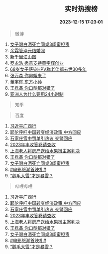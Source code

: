<div align="center"><h2>实时热搜榜</h2><h4>2023-12-15 17:23:01</h4></div>

> 微博  

1. [女子喝白酒死亡同桌3闺蜜担责](https://s.weibo.com/weibo?q=%23%E5%A5%B3%E5%AD%90%E5%96%9D%E7%99%BD%E9%85%92%E6%AD%BB%E4%BA%A1%E5%90%8C%E6%A1%8C3%E9%97%BA%E8%9C%9C%E6%8B%85%E8%B4%A3%23&t=31&band_rank=1&Refer=top)<br />
2. [余霜管泽元结婚照](https://s.weibo.com/weibo?q=%E4%BD%99%E9%9C%9C%E7%AE%A1%E6%B3%BD%E5%85%83%E7%BB%93%E5%A9%9A%E7%85%A7&t=31&band_rank=2&Refer=top)<br />
3. [新千里江山图](https://s.weibo.com/weibo?q=%23%E6%96%B0%E5%8D%83%E9%87%8C%E6%B1%9F%E5%B1%B1%E5%9B%BE%23&t=31&band_rank=3&Refer=top)<br />
4. [罗永浩 愿意支持董宇辉创业](https://s.weibo.com/weibo?q=%E7%BD%97%E6%B0%B8%E6%B5%A9%20%E6%84%BF%E6%84%8F%E6%94%AF%E6%8C%81%E8%91%A3%E5%AE%87%E8%BE%89%E5%88%9B%E4%B8%9A&t=31&band_rank=4&Refer=top)<br />
5. [68岁女子感染HPV称老伴都去世30多年](https://s.weibo.com/weibo?q=%2368%E5%B2%81%E5%A5%B3%E5%AD%90%E6%84%9F%E6%9F%93HPV%E7%A7%B0%E8%80%81%E4%BC%B4%E9%83%BD%E5%8E%BB%E4%B8%9630%E5%A4%9A%E5%B9%B4%23&t=31&band_rank=5&Refer=top)<br />
6. [张万森 你霉姐来了](https://s.weibo.com/weibo?q=%E5%BC%A0%E4%B8%87%E6%A3%AE%20%E4%BD%A0%E9%9C%89%E5%A7%90%E6%9D%A5%E4%BA%86&t=31&band_rank=6&Refer=top)<br />
7. [董宇辉 东方小孙](https://s.weibo.com/weibo?q=%E8%91%A3%E5%AE%87%E8%BE%89%20%E4%B8%9C%E6%96%B9%E5%B0%8F%E5%AD%99&t=31&band_rank=7&Refer=top)<br />
8. [王栎鑫 你口型都对错了](https://s.weibo.com/weibo?q=%E7%8E%8B%E6%A0%8E%E9%91%AB%20%E4%BD%A0%E5%8F%A3%E5%9E%8B%E9%83%BD%E5%AF%B9%E9%94%99%E4%BA%86&t=31&band_rank=8&Refer=top)<br />
9. [亚洲人为什么要用24小时制](https://s.weibo.com/weibo?q=%E4%BA%9A%E6%B4%B2%E4%BA%BA%E4%B8%BA%E4%BB%80%E4%B9%88%E8%A6%81%E7%94%A824%E5%B0%8F%E6%97%B6%E5%88%B6&t=31&band_rank=9&Refer=top)<br />

> 知乎  


> 百度  

1. [习近平广西行](https://www.baidu.com/s?wd=%E4%B9%A0%E8%BF%91%E5%B9%B3%E5%B9%BF%E8%A5%BF%E8%A1%8C&sa=fyb_news&rsv_dl=fyb_news)<br />
2. [耶伦呼吁中国转变经济政策 中方回应](https://www.baidu.com/s?wd=%E8%80%B6%E4%BC%A6%E5%91%BC%E5%90%81%E4%B8%AD%E5%9B%BD%E8%BD%AC%E5%8F%98%E7%BB%8F%E6%B5%8E%E6%94%BF%E7%AD%96+%E4%B8%AD%E6%96%B9%E5%9B%9E%E5%BA%94&sa=fyb_news&rsv_dl=fyb_news)<br />
3. [石家庄雪中罚单引热议 交警回应](https://www.baidu.com/s?wd=%E7%9F%B3%E5%AE%B6%E5%BA%84%E9%9B%AA%E4%B8%AD%E7%BD%9A%E5%8D%95%E5%BC%95%E7%83%AD%E8%AE%AE+%E4%BA%A4%E8%AD%A6%E5%9B%9E%E5%BA%94&sa=fyb_news&rsv_dl=fyb_news)<br />
4. [2023年丰收答卷请查收](https://www.baidu.com/s?wd=2023%E5%B9%B4%E4%B8%B0%E6%94%B6%E7%AD%94%E5%8D%B7%E8%AF%B7%E6%9F%A5%E6%94%B6&sa=fyb_news&rsv_dl=fyb_news)<br />
5. [上海老人将房产送给水果摊主案判决](https://www.baidu.com/s?wd=%E4%B8%8A%E6%B5%B7%E8%80%81%E4%BA%BA%E5%B0%86%E6%88%BF%E4%BA%A7%E9%80%81%E7%BB%99%E6%B0%B4%E6%9E%9C%E6%91%8A%E4%B8%BB%E6%A1%88%E5%88%A4%E5%86%B3&sa=fyb_news&rsv_dl=fyb_news)<br />
6. [王栎鑫 你口型都对错了](https://www.baidu.com/s?wd=%E7%8E%8B%E6%A0%8E%E9%91%AB+%E4%BD%A0%E5%8F%A3%E5%9E%8B%E9%83%BD%E5%AF%B9%E9%94%99%E4%BA%86&sa=fyb_news&rsv_dl=fyb_news)<br />
7. [女子喝白酒死亡同桌3闺蜜担责](https://www.baidu.com/s?wd=%E5%A5%B3%E5%AD%90%E5%96%9D%E7%99%BD%E9%85%92%E6%AD%BB%E4%BA%A1%E5%90%8C%E6%A1%8C3%E9%97%BA%E8%9C%9C%E6%8B%85%E8%B4%A3&sa=fyb_news&rsv_dl=fyb_news)<br />
8. [#电影怒潮首映礼#](https://www.baidu.com/s?wd=%23%E7%94%B5%E5%BD%B1%E6%80%92%E6%BD%AE%E9%A6%96%E6%98%A0%E7%A4%BC%23&sa=fyb_news&rsv_dl=fyb_news)<br />
9. [“鹅毛大雪”才是暴雪？](https://www.baidu.com/s?wd=%E2%80%9C%E9%B9%85%E6%AF%9B%E5%A4%A7%E9%9B%AA%E2%80%9D%E6%89%8D%E6%98%AF%E6%9A%B4%E9%9B%AA%EF%BC%9F&sa=fyb_news&rsv_dl=fyb_news)<br />

> 哔哩哔哩  

1. [习近平广西行](https://www.baidu.com/s?wd=%E4%B9%A0%E8%BF%91%E5%B9%B3%E5%B9%BF%E8%A5%BF%E8%A1%8C&sa=fyb_news&rsv_dl=fyb_news)<br />
2. [耶伦呼吁中国转变经济政策 中方回应](https://www.baidu.com/s?wd=%E8%80%B6%E4%BC%A6%E5%91%BC%E5%90%81%E4%B8%AD%E5%9B%BD%E8%BD%AC%E5%8F%98%E7%BB%8F%E6%B5%8E%E6%94%BF%E7%AD%96+%E4%B8%AD%E6%96%B9%E5%9B%9E%E5%BA%94&sa=fyb_news&rsv_dl=fyb_news)<br />
3. [石家庄雪中罚单引热议 交警回应](https://www.baidu.com/s?wd=%E7%9F%B3%E5%AE%B6%E5%BA%84%E9%9B%AA%E4%B8%AD%E7%BD%9A%E5%8D%95%E5%BC%95%E7%83%AD%E8%AE%AE+%E4%BA%A4%E8%AD%A6%E5%9B%9E%E5%BA%94&sa=fyb_news&rsv_dl=fyb_news)<br />
4. [2023年丰收答卷请查收](https://www.baidu.com/s?wd=2023%E5%B9%B4%E4%B8%B0%E6%94%B6%E7%AD%94%E5%8D%B7%E8%AF%B7%E6%9F%A5%E6%94%B6&sa=fyb_news&rsv_dl=fyb_news)<br />
5. [上海老人将房产送给水果摊主案判决](https://www.baidu.com/s?wd=%E4%B8%8A%E6%B5%B7%E8%80%81%E4%BA%BA%E5%B0%86%E6%88%BF%E4%BA%A7%E9%80%81%E7%BB%99%E6%B0%B4%E6%9E%9C%E6%91%8A%E4%B8%BB%E6%A1%88%E5%88%A4%E5%86%B3&sa=fyb_news&rsv_dl=fyb_news)<br />
6. [王栎鑫 你口型都对错了](https://www.baidu.com/s?wd=%E7%8E%8B%E6%A0%8E%E9%91%AB+%E4%BD%A0%E5%8F%A3%E5%9E%8B%E9%83%BD%E5%AF%B9%E9%94%99%E4%BA%86&sa=fyb_news&rsv_dl=fyb_news)<br />
7. [女子喝白酒死亡同桌3闺蜜担责](https://www.baidu.com/s?wd=%E5%A5%B3%E5%AD%90%E5%96%9D%E7%99%BD%E9%85%92%E6%AD%BB%E4%BA%A1%E5%90%8C%E6%A1%8C3%E9%97%BA%E8%9C%9C%E6%8B%85%E8%B4%A3&sa=fyb_news&rsv_dl=fyb_news)<br />
8. [#电影怒潮首映礼#](https://www.baidu.com/s?wd=%23%E7%94%B5%E5%BD%B1%E6%80%92%E6%BD%AE%E9%A6%96%E6%98%A0%E7%A4%BC%23&sa=fyb_news&rsv_dl=fyb_news)<br />
9. [“鹅毛大雪”才是暴雪？](https://www.baidu.com/s?wd=%E2%80%9C%E9%B9%85%E6%AF%9B%E5%A4%A7%E9%9B%AA%E2%80%9D%E6%89%8D%E6%98%AF%E6%9A%B4%E9%9B%AA%EF%BC%9F&sa=fyb_news&rsv_dl=fyb_news)<br />
